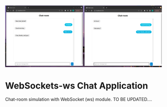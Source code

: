 ![screenshots](https://github.com/hanes1233/WebSocket_ChatRoom/blob/main/chat-room/screenshot.png)

# WebSockets-ws Chat Application

Chat-room simulation with WebSocket (ws) module.
TO BE UPDATED....
